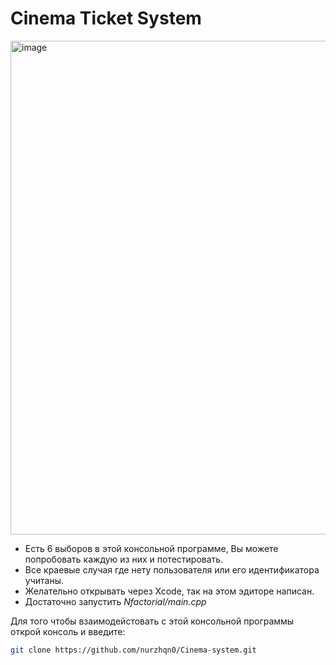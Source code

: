 # Cinema Ticket System

<img width="790" alt="image" src="https://github.com/user-attachments/assets/ebf2b46f-575e-44c9-b7bf-a69a569b64b7">


* Есть 6 выборов в этой консольной программе, Вы можете попробовать каждую из них и потестировать.
* Все краевые случая где нету пользователя или его идентификатора учитаны.
* Желательно открывать через Xcode, так на этом эдиторе написан.
* Достаточно запустить *Nfactorial/main.cpp*

Для того чтобы взаимодейстовать с этой консольной программы открой консоль и введите:

```bash
git clone https://github.com/nurzhqn0/Cinema-system.git
```
